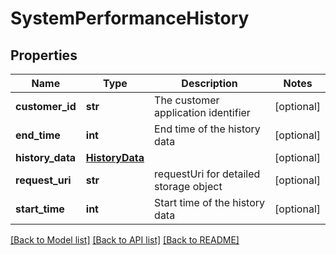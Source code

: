 # SystemPerformanceHistory

## Properties
Name | Type | Description | Notes
------------ | ------------- | ------------- | -------------
**customer_id** | **str** | The customer application identifier | [optional] 
**end_time** | **int** | End time of the history data | [optional] 
**history_data** | [**HistoryData**](HistoryData.md) |  | [optional] 
**request_uri** | **str** | requestUri for detailed storage object | [optional] 
**start_time** | **int** | Start time of the history data | [optional] 

[[Back to Model list]](../README.md#documentation-for-models) [[Back to API list]](../README.md#documentation-for-api-endpoints) [[Back to README]](../README.md)


